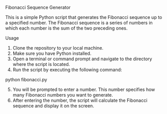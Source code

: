Fibonacci Sequence Generator

This is a simple Python script that generates the Fibonacci sequence up to a specified number. The Fibonacci sequence is a series of numbers in which each number is the sum of the two preceding ones.

Usage

1. Clone the repository to your local machine.
2. Make sure you have Python installed.
3. Open a terminal or command prompt and navigate to the directory where the script is located.
4. Run the script by executing the following command:

python fibonacci.py

5. You will be prompted to enter a number. This number specifies how many Fibonacci numbers you want to generate.
6. After entering the number, the script will calculate the Fibonacci sequence and display it on the screen.